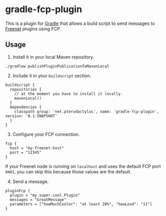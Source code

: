 # gradle-fcp-plugin

This is a plugin for [Gradle](https://gradle.org/) that allows a build script to send messages to [Freenet](https://freenetproject.org/) plugins using FCP.

## Usage

1. Install it in your local Maven repository.

```
./gradlew publishPluginPublicationToMavenLocal
```

2. Include it in your `buildscript` section.

```
buildscript {
  repositories {
    // at the moment you have to install it locally.
    mavenLocal()
  }
  dependencies {
    classpath group: 'net.pterodactylus', name: 'gradle-fcp-plugin', version: '0.1-SNAPSHOT'
  }
}
```

3. Configure your FCP connection.

```
fcp {
  host = "my-freenet-host"
  port = "12345"
}
```

If your Freenet node is running on `localhost` and uses the default FCP port `9481`, you can skip this because those values are the default.

4. Send a message.

```
pluginFcp {
  plugin = "my.super.cool.Plugin"
  messages = "GreatMessage"
  parameters = ["howMuchCooler": "at least 20%", "howLoud": "11"]
}
```
